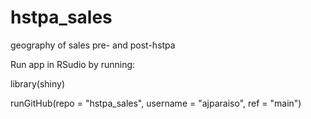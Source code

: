 # hstpa_sales
geography of sales pre- and post-hstpa

Run app in RSudio by running:
  
  library(shiny)
  
  runGitHub(repo = "hstpa_sales", username = "ajparaiso", ref = "main")

